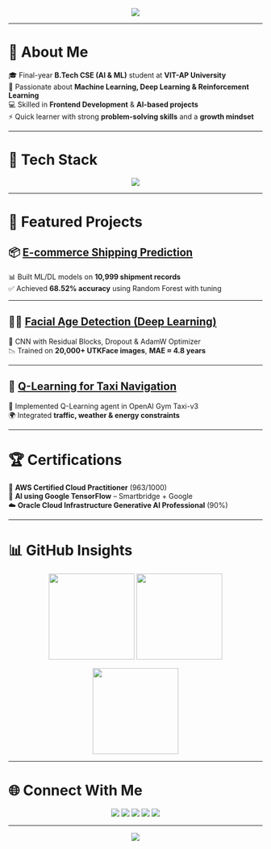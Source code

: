 <!-- 🌈 Colorful Animated Header -->
<p align="center">
  <img src="https://readme-typing-svg.herokuapp.com?font=Fira+Code&weight=600&size=30&pause=1000&color=FF61F6&center=true&vCenter=true&width=800&lines=👋+Hi,+I'm+Narayana+Harsha+Vardhan;🎓+B.Tech+CSE+(AI+%26+ML);🤖+AI%2FML+Enthusiast;💻+Frontend+Developer;🚀+Always+Learning+Always+Building" />
</p>

---

# 🌟 About Me  

🎓 Final-year **B.Tech CSE (AI & ML)** student at **VIT-AP University**  
🤖 Passionate about **Machine Learning, Deep Learning & Reinforcement Learning**  
💻 Skilled in **Frontend Development** & **AI-based projects**  
⚡ Quick learner with strong **problem-solving skills** and a **growth mindset**  

---

# 🎨 Tech Stack  

<p align="center">
  <img src="https://skillicons.dev/icons?i=python,java,ts,js,html,css,react,tailwind,tensorflow,sklearn,opencv,mysql,git,github,vscode&perline=8" />
</p>

---

# 🚀 Featured Projects  

## 📦 [E-commerce Shipping Prediction](https://github.com/Harsha2614/Ecommerce-shipping-prediction-using-Machine-learning-.git)  
📊 Built ML/DL models on **10,999 shipment records**  
✅ Achieved **68.52% accuracy** using Random Forest with tuning  

---

## 🧑‍🦱 [Facial Age Detection (Deep Learning)](https://drive.google.com/file/d/1bkzv-kdfWnyhbELZ7BmSsMvNMHBUwB6S/view?usp=sharing)  
📸 CNN with Residual Blocks, Dropout & AdamW Optimizer  
📉 Trained on **20,000+ UTKFace images**, **MAE ≈ 4.8 years**  

---

## 🚕 [Q-Learning for Taxi Navigation](https://github.com/Harsha2614/Q-Learning-for-Autonomous-Taxi-Navigation.git)  
🧩 Implemented Q-Learning agent in OpenAI Gym Taxi-v3  
🌍 Integrated **traffic, weather & energy constraints**  

---

# 🏆 Certifications  

🏅 **AWS Certified Cloud Practitioner** (963/1000)  
🤖 **AI using Google TensorFlow** – Smartbridge + Google  
☁️ **Oracle Cloud Infrastructure Generative AI Professional** (90%)  

---

# 📊 GitHub Insights  

<p align="center">
  <img src="https://github-readme-stats.vercel.app/api?username=Harsha2614&show_icons=true&theme=radical&bg_color=0D1117&title_color=FF61F6&icon_color=00F6FF&text_color=FFFFFF" height="170"/>
  <img src="https://github-readme-streak-stats.herokuapp.com?user=Harsha2614&theme=radical&hide_border=true&background=0D1117&ring=FF61F6&fire=FFDD33&currStreakLabel=00F6FF" height="170"/>
</p>

<p align="center">
  <img src="https://github-readme-stats.vercel.app/api/top-langs/?username=Harsha2614&layout=compact&theme=radical&bg_color=0D1117&title_color=33FF99&text_color=FFFFFF" height="170"/>
</p>

---

# 🌐 Connect With Me  

<p align="center">
  <a href="mailto:harsha.rmb31@gmail.com"><img src="https://img.shields.io/badge/📧_Email-D14836?style=for-the-badge&logo=gmail&logoColor=white" /></a>
  <a href="https://www.linkedin.com/in/harsha-vardhan-narayana-2201b6278/"><img src="https://img.shields.io/badge/💼_LinkedIn-0A66C2?style=for-the-badge&logo=linkedin&logoColor=white" /></a>
  <a href="https://github.com/Harsha2614"><img src="https://img.shields.io/badge/🐙_GitHub-181717?style=for-the-badge&logo=github&logoColor=white" /></a>
  <a href="https://leetcode.com/u/harsha310/"><img src="https://img.shields.io/badge/🧩_LeetCode-FFA116?style=for-the-badge&logo=leetcode&logoColor=white" /></a>
  <a href="https://www.credly.com/users/harsha-vardhan-narayana"><img src="https://img.shields.io/badge/🎖️_Credly-FF6B00?style=for-the-badge&logo=credly&logoColor=white" /></a>
</p>

---

<p align="center">
  <img src="https://capsule-render.vercel.app/api?type=waving&color=gradient&height=120&section=footer&text=🌈+Thanks+for+Visiting!+🚀&fontSize=30&fontColor=ffffff"/>
</p>
